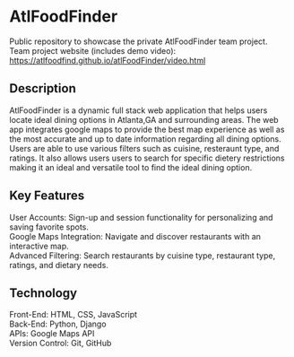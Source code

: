 # AtlFoodFinder
Public repository to showcase the private AtlFoodFinder team project. <br/>
Team project website (includes demo video): https://atlfoodfind.github.io/atlFoodFinder/video.html

## Description
AtlFoodFinder is a dynamic full stack web application that helps users locate ideal dining options in Atlanta,GA and surrounding areas. The web app integrates google maps to provide the best map experience as well as the most accurate and up to date information regarding all dining options. Users are able to use various filters such as cuisine, resteraunt type, and ratings. It also allows users users to search for specific dietery restrictions making it an ideal and versatile tool to find the ideal dining option.

## Key Features
User Accounts: Sign-up and session functionality for personalizing and saving favorite spots. <br/>
Google Maps Integration: Navigate and discover restaurants with an interactive map. <br/>
Advanced Filtering: Search restaurants by cuisine type, restaurant type, ratings, and dietary needs.

## Technology
Front-End: HTML, CSS, JavaScript <br/>
Back-End: Python, Django <br/>
APIs: Google Maps API <br/>
Version Control: Git, GitHub
